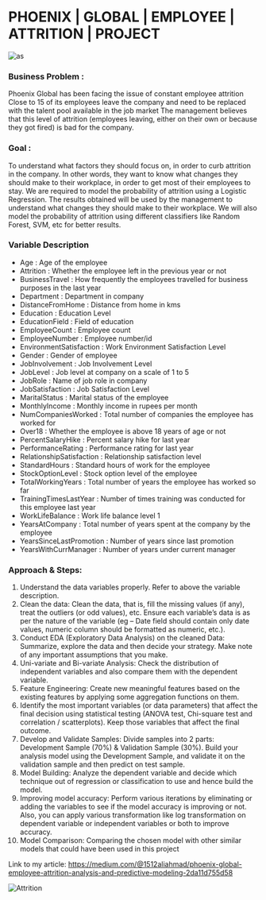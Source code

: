 # PHOENIX | GLOBAL | EMPLOYEE | ATTRITION | PROJECT

   ![as](https://user-images.githubusercontent.com/88396377/141613661-d0d1fcd9-9be0-4e75-9c28-6e7d20c7eb01.PNG)

### Business Problem : 
Phoenix Global has been facing the issue of constant employee attrition Close to 15 of its employees leave the company and need to be replaced with the talent pool available in the job market The management believes that this level of attrition (employees leaving, either on their own or because they got fired) is bad for the company.

### Goal : 
To understand what factors they should focus on, in order to curb attrition in the company. In other words, they want to know what changes they should make to their
workplace, in order to get most of their employees to stay. We are required to model the probability of attrition using a Logistic Regression. The results obtained will be used by the management to understand what changes they should make to their workplace. We will also model the probability of attrition using different classifiers like Random Forest, SVM, etc for better results.

### Variable Description

* Age : Age of the employee	
* Attrition : Whether the employee left in the previous year or not	
* BusinessTravel : How frequently the employees travelled for business purposes in the last year	
* Department : Department in company	
* DistanceFromHome : Distance from home in kms	
* Education : Education Level
* EducationField : Field of education	
* EmployeeCount	: Employee count	
* EmployeeNumber : Employee number/id	
* EnvironmentSatisfaction : Work Environment Satisfaction Level
* Gender : Gender of employee	
* JobInvolvement : Job Involvement Level
* JobLevel : Job level at company on a scale of 1 to 5	
* JobRole : Name of job role in company	
* JobSatisfaction : Job Satisfaction Level
* MaritalStatus	: Marital status of the employee	
* MonthlyIncome	: Monthly income in rupees per month	
* NumCompaniesWorked : Total number of companies the employee has worked for	
* Over18 : Whether the employee is above 18 years of age or not	
* PercentSalaryHike : Percent salary hike for last year	
* PerformanceRating : Performance rating for last year
* RelationshipSatisfaction : Relationship satisfaction level	
* StandardHours	: Standard hours of work for the employee	
* StockOptionLevel : Stock option level of the employee	
* TotalWorkingYears : Total number of years the employee has worked so far	
* TrainingTimesLastYear	: Number of times training was conducted for this employee last year	
* WorkLifeBalance : Work life balance level	1 
* YearsAtCompany : Total number of years spent at the company by the employee	
* YearsSinceLastPromotion : Number of years since last promotion	
* YearsWithCurrManager : Number of years under current manager	

### Approach & Steps:
1. Understand the data variables properly. Refer to above the variable description.
2. Clean the data: Clean the data, that is, fill the missing values (if any), treat the outliers (or odd values), etc. Ensure each variable’s data is as per the nature of the variable (eg – Date field should contain only date values, numeric column should be formatted as numeric, etc.).
3. Conduct EDA (Exploratory Data Analysis) on the cleaned Data: Summarize, explore the data and then decide your strategy. Make note of any important assumptions that you make.
4. Uni-variate and Bi-variate Analysis: Check the distribution of independent variables and also compare them with the dependent variable.
5. Feature Engineering: Create new meaningful features based on the existing features by applying some aggregation functions on them.
6. Identify the most important variables (or data parameters) that affect the final decision using statistical testing (ANOVA test, Chi-square test and correlation / scatterplots). Keep those variables that affect the final outcome.
7. Develop and Validate Samples: Divide samples into 2 parts: Development Sample (70%) & Validation Sample (30%). Build your analysis model using the Development Sample, and validate it on the validation sample and then predict on test sample.
8. Model Building: Analyze the dependent variable and decide which technique out of regression or classification to use and hence build the model.
9. Improving model accuracy: Perform various iterations by eliminating or adding the variables to see if the model accuracy is improving or not. Also, you can apply various transformation like log transformation on dependent variable or independent variables or both to improve accuracy.
10. Model Comparison: Comparing the chosen model with other similar models that could have been used in this project

Link to my article: https://medium.com/@1512aliahmad/phoenix-global-employee-attrition-analysis-and-predictive-modeling-2da11d755d58

![Attrition](https://user-images.githubusercontent.com/88396377/141606238-3a38a985-52ef-48d1-8fb7-17aa6fe65200.jpg)


